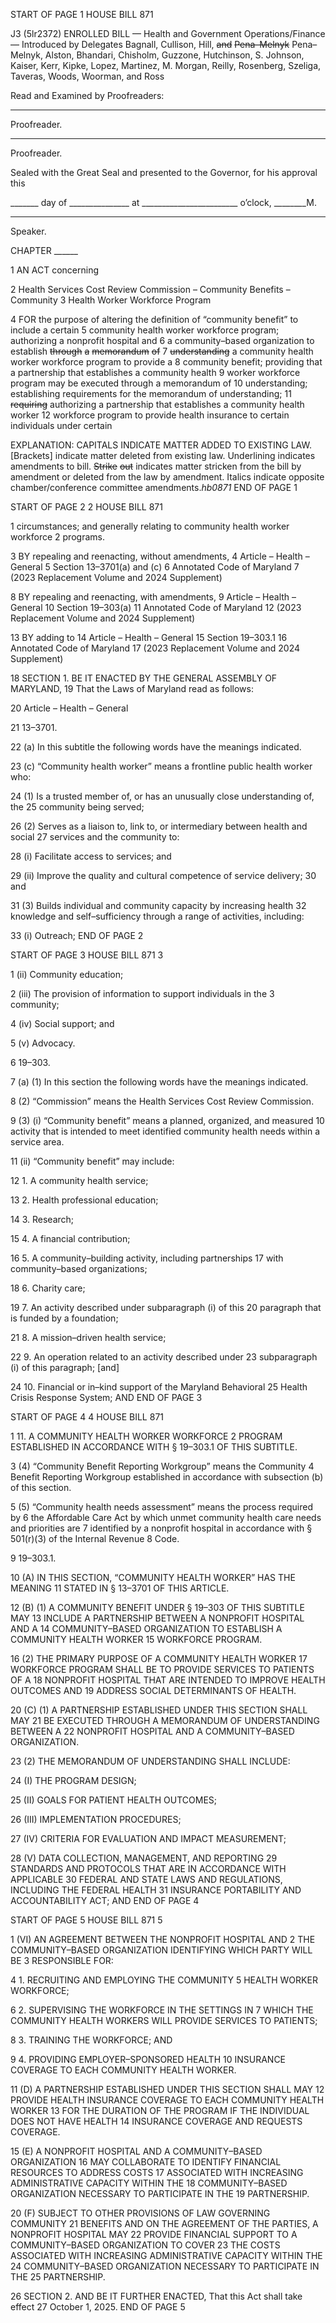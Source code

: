 START OF PAGE 1
HOUSE BILL 871

J3 (5lr2372)
ENROLLED BILL
— Health and Government Operations/Finance —
Introduced by Delegates Bagnall, Cullison, Hill, ~~and~~ ~~Pena–Melnyk~~ Pena–Melnyk,
Alston, Bhandari, Chisholm, Guzzone, Hutchinson, S. Johnson, Kaiser,
Kerr, Kipke, Lopez, Martinez, M. Morgan, Reilly, Rosenberg, Szeliga,
Taveras, Woods, Woorman, and Ross

Read and Examined by Proofreaders:

_______________________________________________
Proofreader.
_______________________________________________
Proofreader.

Sealed with the Great Seal and presented to the Governor, for his approval this

_______ day of _______________ at ________________________ o’clock, ________M.

______________________________________________
Speaker.

CHAPTER ______

1 AN ACT concerning

2 Health Services Cost Review Commission – Community Benefits – Community
3 Health Worker Workforce Program

4 FOR the purpose of altering the definition of “community benefit” to include a certain
5 community health worker workforce program; authorizing a nonprofit hospital and
6 a community–based organization to establish ~~through~~ ~~a~~ ~~memorandum~~ ~~of~~
7 ~~understanding~~ a community health worker workforce program to provide a
8 community benefit; providing that a partnership that establishes a community health
9 worker workforce program may be executed through a memorandum of
10 understanding; establishing requirements for the memorandum of understanding;
11 ~~requiring~~ authorizing a partnership that establishes a community health worker
12 workforce program to provide health insurance to certain individuals under certain

EXPLANATION: CAPITALS INDICATE MATTER ADDED TO EXISTING LAW.
[Brackets] indicate matter deleted from existing law.
Underlining indicates amendments to bill.
~~Strike~~ ~~out~~ indicates matter stricken from the bill by amendment or deleted from the law by
amendment.
Italics indicate opposite chamber/conference committee amendments.*hb0871*
END OF PAGE 1

START OF PAGE 2
2 HOUSE BILL 871

1 circumstances; and generally relating to community health worker workforce
2 programs.

3 BY repealing and reenacting, without amendments,
4 Article – Health – General
5 Section 13–3701(a) and (c)
6 Annotated Code of Maryland
7 (2023 Replacement Volume and 2024 Supplement)

8 BY repealing and reenacting, with amendments,
9 Article – Health – General
10 Section 19–303(a)
11 Annotated Code of Maryland
12 (2023 Replacement Volume and 2024 Supplement)

13 BY adding to
14 Article – Health – General
15 Section 19–303.1
16 Annotated Code of Maryland
17 (2023 Replacement Volume and 2024 Supplement)

18 SECTION 1. BE IT ENACTED BY THE GENERAL ASSEMBLY OF MARYLAND,
19 That the Laws of Maryland read as follows:

20 Article – Health – General

21 13–3701.

22 (a) In this subtitle the following words have the meanings indicated.

23 (c) “Community health worker” means a frontline public health worker who:

24 (1) Is a trusted member of, or has an unusually close understanding of, the
25 community being served;

26 (2) Serves as a liaison to, link to, or intermediary between health and social
27 services and the community to:

28 (i) Facilitate access to services; and

29 (ii) Improve the quality and cultural competence of service delivery;
30 and

31 (3) Builds individual and community capacity by increasing health
32 knowledge and self–sufficiency through a range of activities, including:

33 (i) Outreach;
END OF PAGE 2

START OF PAGE 3
HOUSE BILL 871 3

1 (ii) Community education;

2 (iii) The provision of information to support individuals in the
3 community;

4 (iv) Social support; and

5 (v) Advocacy.

6 19–303.

7 (a) (1) In this section the following words have the meanings indicated.

8 (2) “Commission” means the Health Services Cost Review Commission.

9 (3) (i) “Community benefit” means a planned, organized, and measured
10 activity that is intended to meet identified community health needs within a service area.

11 (ii) “Community benefit” may include:

12 1. A community health service;

13 2. Health professional education;

14 3. Research;

15 4. A financial contribution;

16 5. A community–building activity, including partnerships
17 with community–based organizations;

18 6. Charity care;

19 7. An activity described under subparagraph (i) of this
20 paragraph that is funded by a foundation;

21 8. A mission–driven health service;

22 9. An operation related to an activity described under
23 subparagraph (i) of this paragraph; [and]

24 10. Financial or in–kind support of the Maryland Behavioral
25 Health Crisis Response System; AND
END OF PAGE 3

START OF PAGE 4
4 HOUSE BILL 871

1 11. A COMMUNITY HEALTH WORKER WORKFORCE
2 PROGRAM ESTABLISHED IN ACCORDANCE WITH § 19–303.1 OF THIS SUBTITLE.

3 (4) “Community Benefit Reporting Workgroup” means the Community
4 Benefit Reporting Workgroup established in accordance with subsection (b) of this section.

5 (5) “Community health needs assessment” means the process required by
6 the Affordable Care Act by which unmet community health care needs and priorities are
7 identified by a nonprofit hospital in accordance with § 501(r)(3) of the Internal Revenue
8 Code.

9 19–303.1.

10 (A) IN THIS SECTION, “COMMUNITY HEALTH WORKER” HAS THE MEANING
11 STATED IN § 13–3701 OF THIS ARTICLE.

12 (B) (1) A COMMUNITY BENEFIT UNDER § 19–303 OF THIS SUBTITLE MAY
13 INCLUDE A PARTNERSHIP BETWEEN A NONPROFIT HOSPITAL AND A
14 COMMUNITY–BASED ORGANIZATION TO ESTABLISH A COMMUNITY HEALTH WORKER
15 WORKFORCE PROGRAM.

16 (2) THE PRIMARY PURPOSE OF A COMMUNITY HEALTH WORKER
17 WORKFORCE PROGRAM SHALL BE TO PROVIDE SERVICES TO PATIENTS OF A
18 NONPROFIT HOSPITAL THAT ARE INTENDED TO IMPROVE HEALTH OUTCOMES AND
19 ADDRESS SOCIAL DETERMINANTS OF HEALTH.

20 (C) (1) A PARTNERSHIP ESTABLISHED UNDER THIS SECTION SHALL MAY
21 BE EXECUTED THROUGH A MEMORANDUM OF UNDERSTANDING BETWEEN A
22 NONPROFIT HOSPITAL AND A COMMUNITY–BASED ORGANIZATION.

23 (2) THE MEMORANDUM OF UNDERSTANDING SHALL INCLUDE:

24 (I) THE PROGRAM DESIGN;

25 (II) GOALS FOR PATIENT HEALTH OUTCOMES;

26 (III) IMPLEMENTATION PROCEDURES;

27 (IV) CRITERIA FOR EVALUATION AND IMPACT MEASUREMENT;

28 (V) DATA COLLECTION, MANAGEMENT, AND REPORTING
29 STANDARDS AND PROTOCOLS THAT ARE IN ACCORDANCE WITH APPLICABLE
30 FEDERAL AND STATE LAWS AND REGULATIONS, INCLUDING THE FEDERAL HEALTH
31 INSURANCE PORTABILITY AND ACCOUNTABILITY ACT; AND
END OF PAGE 4

START OF PAGE 5
HOUSE BILL 871 5

1 (VI) AN AGREEMENT BETWEEN THE NONPROFIT HOSPITAL AND
2 THE COMMUNITY–BASED ORGANIZATION IDENTIFYING WHICH PARTY WILL BE
3 RESPONSIBLE FOR:

4 1. RECRUITING AND EMPLOYING THE COMMUNITY
5 HEALTH WORKER WORKFORCE;

6 2. SUPERVISING THE WORKFORCE IN THE SETTINGS IN
7 WHICH THE COMMUNITY HEALTH WORKERS WILL PROVIDE SERVICES TO PATIENTS;

8 3. TRAINING THE WORKFORCE; AND

9 4. PROVIDING EMPLOYER–SPONSORED HEALTH
10 INSURANCE COVERAGE TO EACH COMMUNITY HEALTH WORKER.

11 (D) A PARTNERSHIP ESTABLISHED UNDER THIS SECTION SHALL MAY
12 PROVIDE HEALTH INSURANCE COVERAGE TO EACH COMMUNITY HEALTH WORKER
13 FOR THE DURATION OF THE PROGRAM IF THE INDIVIDUAL DOES NOT HAVE HEALTH
14 INSURANCE COVERAGE AND REQUESTS COVERAGE.

15 (E) A NONPROFIT HOSPITAL AND A COMMUNITY–BASED ORGANIZATION
16 MAY COLLABORATE TO IDENTIFY FINANCIAL RESOURCES TO ADDRESS COSTS
17 ASSOCIATED WITH INCREASING ADMINISTRATIVE CAPACITY WITHIN THE
18 COMMUNITY–BASED ORGANIZATION NECESSARY TO PARTICIPATE IN THE
19 PARTNERSHIP.

20 (F) SUBJECT TO OTHER PROVISIONS OF LAW GOVERNING COMMUNITY
21 BENEFITS AND ON THE AGREEMENT OF THE PARTIES, A NONPROFIT HOSPITAL MAY
22 PROVIDE FINANCIAL SUPPORT TO A COMMUNITY–BASED ORGANIZATION TO COVER
23 THE COSTS ASSOCIATED WITH INCREASING ADMINISTRATIVE CAPACITY WITHIN THE
24 COMMUNITY–BASED ORGANIZATION NECESSARY TO PARTICIPATE IN THE
25 PARTNERSHIP.

26 SECTION 2. AND BE IT FURTHER ENACTED, That this Act shall take effect
27 October 1, 2025.
END OF PAGE 5